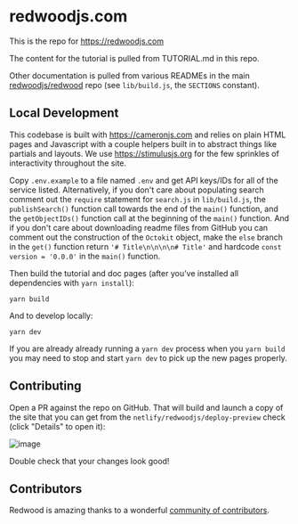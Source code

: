 # redwoodjs.com

This is the repo for https://redwoodjs.com

The content for the tutorial is pulled from TUTORIAL.md in this repo.

Other documentation is pulled from various READMEs in the main [redwoodjs/redwood](https://github.com/redwoodjs/redwood) repo (see `lib/build.js`, the `SECTIONS` constant).

## Local Development

This codebase is built with https://cameronjs.com and relies on plain HTML pages and Javascript with a couple helpers built in to abstract things like partials and layouts. We use https://stimulusjs.org for the few sprinkles of interactivity throughout the site.

Copy `.env.example` to a file named `.env` and get API keys/IDs for all of the service listed. Alternatively, if you don't care about populating search comment out the `require` statement for `search.js` in `lib/build.js`, the `publishSearch()` function call towards the end of the `main()` function, and the `getObjectIDs()` function call at the beginning of the `main()` function. And if you don't care about downloading readme files from GitHub you can comment out the construction of the `Octokit` object, make the `else` branch in the `get()` function return `'# Title\n\n\n\n# Title'` and hardcode `const version = '0.0.0'` in the `main()` function.

Then build the tutorial and doc pages (after you've installed all dependencies with `yarn install`):

    yarn build

And to develop locally:

    yarn dev

If you are already already running a `yarn dev` process when you `yarn build` you may need to stop and start `yarn dev` to pick up the new pages properly.

## Contributing

Open a PR against the repo on GitHub. That will build and launch a copy of the site that you can get from the `netlify/redwoodjs/deploy-preview` check (click "Details" to open it):

![image](https://user-images.githubusercontent.com/300/76569613-c4421000-6470-11ea-8223-eb98504e6994.png)

Double check that your changes look good!

## Contributors

Redwood is amazing thanks to a wonderful [community of contributors](https://github.com/redwoodjs/redwood/blob/main/README.md#contributors).
